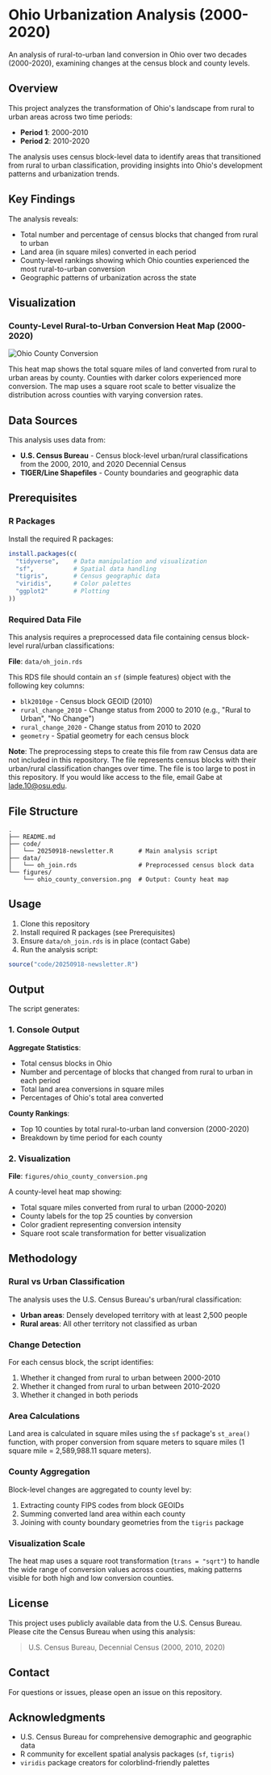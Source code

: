 # Ohio Urbanization Analysis (2000-2020)

An analysis of rural-to-urban land conversion in Ohio over two decades (2000-2020), examining changes at the census block and county levels.

## Overview

This project analyzes the transformation of Ohio's landscape from rural to urban areas across two time periods:
- **Period 1**: 2000-2010
- **Period 2**: 2010-2020

The analysis uses census block-level data to identify areas that transitioned from rural to urban classification, providing insights into Ohio's development patterns and urbanization trends.

## Key Findings

The analysis reveals:
- Total number and percentage of census blocks that changed from rural to urban
- Land area (in square miles) converted in each period
- County-level rankings showing which Ohio counties experienced the most rural-to-urban conversion
- Geographic patterns of urbanization across the state

## Visualization

### County-Level Rural-to-Urban Conversion Heat Map (2000-2020)

![Ohio County Conversion](figures/ohio_county_conversion.png)

This heat map shows the total square miles of land converted from rural to urban areas by county. Counties with darker colors experienced more conversion. The map uses a square root scale to better visualize the distribution across counties with varying conversion rates.

## Data Sources

This analysis uses data from:
- **U.S. Census Bureau** - Census block-level urban/rural classifications from the 2000, 2010, and 2020 Decennial Census
- **TIGER/Line Shapefiles** - County boundaries and geographic data

## Prerequisites

### R Packages

Install the required R packages:

```r
install.packages(c(
  "tidyverse",    # Data manipulation and visualization
  "sf",           # Spatial data handling
  "tigris",       # Census geographic data
  "viridis",      # Color palettes
  "ggplot2"       # Plotting
))
```

### Required Data File

This analysis requires a preprocessed data file containing census block-level rural/urban classifications:

**File**: `data/oh_join.rds`

This RDS file should contain an `sf` (simple features) object with the following key columns:
- `blk2010ge` - Census block GEOID (2010)
- `rural_change_2010` - Change status from 2000 to 2010 (e.g., "Rural to Urban", "No Change")
- `rural_change_2020` - Change status from 2010 to 2020
- `geometry` - Spatial geometry for each census block

**Note**: The preprocessing steps to create this file from raw Census data are not included in this repository. The file represents census blocks with their urban/rural classification changes over time. The file is too large to post in this repository. If you would like access to the file, email Gabe at lade.10@osu.edu. 

## File Structure

```
.
├── README.md
├── code/
│   └── 20250918-newsletter.R       # Main analysis script
├── data/
│   └── oh_join.rds                 # Preprocessed census block data
└── figures/
    └── ohio_county_conversion.png  # Output: County heat map
```

## Usage

1. Clone this repository
2. Install required R packages (see Prerequisites)
3. Ensure `data/oh_join.rds` is in place (contact Gabe)
4. Run the analysis script:

```r
source("code/20250918-newsletter.R")
```

## Output

The script generates:

### 1. Console Output

**Aggregate Statistics**:
- Total census blocks in Ohio
- Number and percentage of blocks that changed from rural to urban in each period
- Total land area conversions in square miles
- Percentages of Ohio's total area converted

**County Rankings**:
- Top 10 counties by total rural-to-urban land conversion (2000-2020)
- Breakdown by time period for each county

### 2. Visualization

**File**: `figures/ohio_county_conversion.png`

A county-level heat map showing:
- Total square miles converted from rural to urban (2000-2020)
- County labels for the top 25 counties by conversion
- Color gradient representing conversion intensity
- Square root scale transformation for better visualization

## Methodology

### Rural vs Urban Classification

The analysis uses the U.S. Census Bureau's urban/rural classification:
- **Urban areas**: Densely developed territory with at least 2,500 people
- **Rural areas**: All other territory not classified as urban

### Change Detection

For each census block, the script identifies:
1. Whether it changed from rural to urban between 2000-2010
2. Whether it changed from rural to urban between 2010-2020
3. Whether it changed in both periods

### Area Calculations

Land area is calculated in square miles using the `sf` package's `st_area()` function, with proper conversion from square meters to square miles (1 square mile = 2,589,988.11 square meters).

### County Aggregation

Block-level changes are aggregated to county level by:
1. Extracting county FIPS codes from block GEOIDs
2. Summing converted land area within each county
3. Joining with county boundary geometries from the `tigris` package

### Visualization Scale

The heat map uses a square root transformation (`trans = "sqrt"`) to handle the wide range of conversion values across counties, making patterns visible for both high and low conversion counties.

## License

This project uses publicly available data from the U.S. Census Bureau. Please cite the Census Bureau when using this analysis:

> U.S. Census Bureau, Decennial Census (2000, 2010, 2020)

## Contact

For questions or issues, please open an issue on this repository.

## Acknowledgments

- U.S. Census Bureau for comprehensive demographic and geographic data
- R community for excellent spatial analysis packages (`sf`, `tigris`)
- `viridis` package creators for colorblind-friendly palettes
